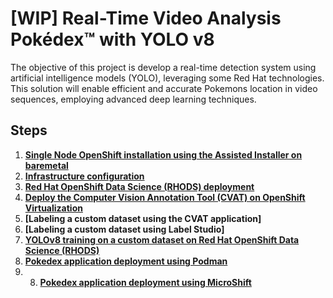# [WIP] Real-Time Video Analysis Pokédex™ with YOLO v8
The objective of this project is develop a real-time detection system using artificial intelligence models (YOLO), leveraging some Red Hat technologies. This solution will enable efficient and accurate Pokemons location in video sequences, employing advanced deep learning techniques.

## Steps
1. **[Single Node OpenShift installation using the Assisted Installer on baremetal](docs/sno.md)**
2. **[Infrastructure configuration](docs/infra.md)**
3. **[Red Hat OpenShift Data Science (RHODS) deployment](docs/rhods.md)**
4. **[Deploy the Computer Vision Annotation Tool (CVAT) on OpenShift Virtualization](docs/cvat.md)**
5. **[Labeling a custom dataset using the CVAT application]**
6. **[Labeling a custom dataset using Label Studio]**
7. **[YOLOv8 training on a custom dataset on Red Hat OpenShift Data Science (RHODS)](Notebooks/Pokedex_YOLO_v8.ipynb)**
8. **[Pokedex application deployment using Podman](docs/deploy_conatiner.md)**
9. 8. **[Pokedex application deployment using MicroShift](docs/deploy_microshift.md)**
